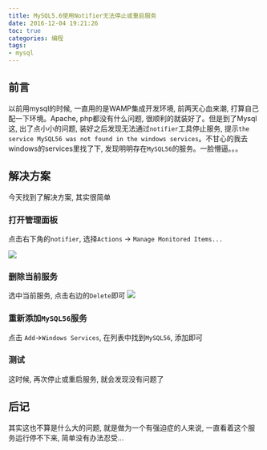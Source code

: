 ```yaml
---
title: MySQL5.6使用Notifier无法停止或重启服务
date: 2016-12-04 19:21:26
toc: true
categories: 编程
tags:
- mysql
---
```


## 前言
以前用mysql的时候, 一直用的是WAMP集成开发环境, 前两天心血来潮, 打算自己配一下环境。Apache, php都没有什么问题, 很顺利的就装好了。但是到了Mysql这, 出了点小小的问题, 装好之后发现无法通过`notifier`工具停止服务, 提示`the service MySQL56 was not found in the windows services`。不甘心的我去windows的services里找了下, 发现明明存在`MySQL56`的服务。一脸懵逼。。。

<!-- more -->

## 解决方案
今天找到了解决方案, 其实很简单

### 打开管理面板
点击右下角的`notifier`, 选择`Actions` -> `Manage Monitored Items...`

![](http://7xqoa3.com1.z0.glb.clouddn.com/notifier.png)

### 删除当前服务

选中当前服务, 点击右边的`Delete`即可
![](http://7xqoa3.com1.z0.glb.clouddn.com/notifier2.png)

### 重新添加`MySQL56`服务
点击 `Add`->`Windows Services`, 在列表中找到`MySQL56`, 添加即可

### 测试
这时候, 再次停止或重启服务, 就会发现没有问题了

## 后记

其实这也不算是什么大的问题, 就是做为一个有强迫症的人来说, 一直看着这个服务运行停不下来, 简单没有办法忍受...